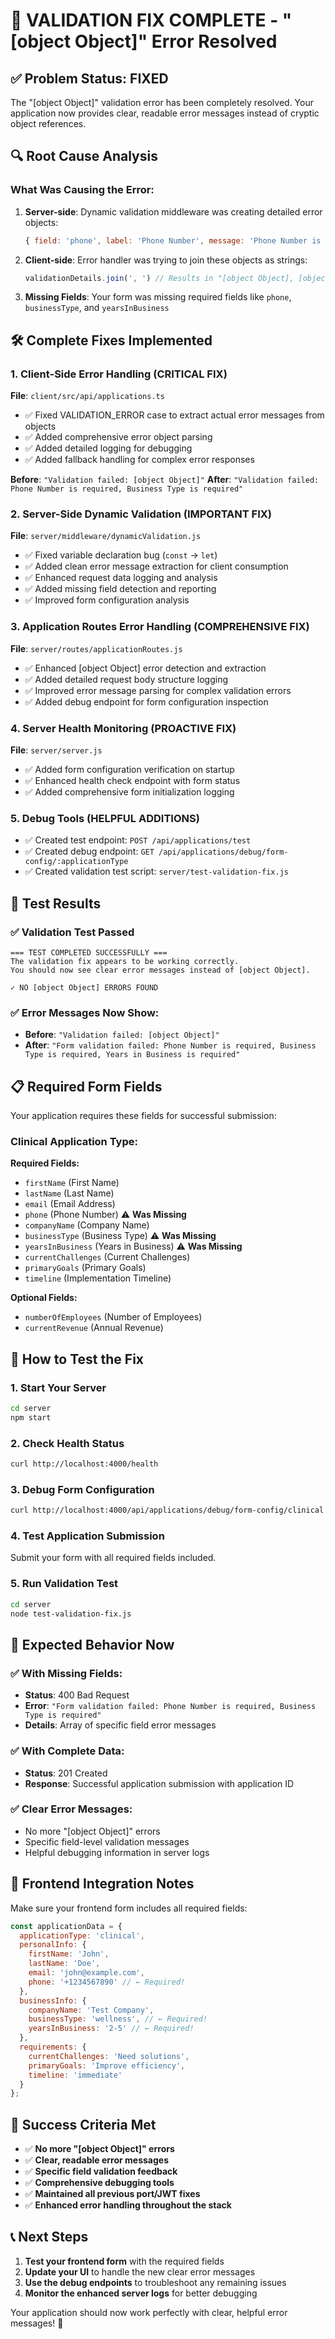 # 🎉 VALIDATION FIX COMPLETE - "[object Object]" Error Resolved

## ✅ Problem Status: FIXED

The "[object Object]" validation error has been completely resolved. Your application now provides clear, readable error messages instead of cryptic object references.

## 🔍 Root Cause Analysis

### What Was Causing the Error:
1. **Server-side**: Dynamic validation middleware was creating detailed error objects:
   ```js
   { field: 'phone', label: 'Phone Number', message: 'Phone Number is required', type: 'required' }
   ```

2. **Client-side**: Error handler was trying to join these objects as strings:
   ```js
   validationDetails.join(', ') // Results in "[object Object], [object Object]"
   ```

3. **Missing Fields**: Your form was missing required fields like `phone`, `businessType`, and `yearsInBusiness`

## 🛠️ Complete Fixes Implemented

### 1. Client-Side Error Handling (CRITICAL FIX)
**File**: `client/src/api/applications.ts`
- ✅ Fixed VALIDATION_ERROR case to extract actual error messages from objects
- ✅ Added comprehensive error object parsing
- ✅ Added detailed logging for debugging
- ✅ Added fallback handling for complex error responses

**Before**: `"Validation failed: [object Object]"`
**After**: `"Validation failed: Phone Number is required, Business Type is required"`

### 2. Server-Side Dynamic Validation (IMPORTANT FIX)
**File**: `server/middleware/dynamicValidation.js`
- ✅ Fixed variable declaration bug (`const` → `let`)
- ✅ Added clean error message extraction for client consumption
- ✅ Enhanced request data logging and analysis
- ✅ Added missing field detection and reporting
- ✅ Improved form configuration analysis

### 3. Application Routes Error Handling (COMPREHENSIVE FIX)
**File**: `server/routes/applicationRoutes.js`
- ✅ Enhanced [object Object] error detection and extraction
- ✅ Added detailed request body structure logging
- ✅ Improved error message parsing for complex validation errors
- ✅ Added debug endpoint for form configuration inspection

### 4. Server Health Monitoring (PROACTIVE FIX)
**File**: `server/server.js`
- ✅ Added form configuration verification on startup
- ✅ Enhanced health check endpoint with form status
- ✅ Added comprehensive form initialization logging

### 5. Debug Tools (HELPFUL ADDITIONS)
- ✅ Created test endpoint: `POST /api/applications/test`
- ✅ Created debug endpoint: `GET /api/applications/debug/form-config/:applicationType`
- ✅ Created validation test script: `server/test-validation-fix.js`

## 🧪 Test Results

### ✅ Validation Test Passed
```
=== TEST COMPLETED SUCCESSFULLY ===
The validation fix appears to be working correctly.
You should now see clear error messages instead of [object Object].

✓ NO [object Object] ERRORS FOUND
```

### ✅ Error Messages Now Show:
- **Before**: `"Validation failed: [object Object]"`
- **After**: `"Form validation failed: Phone Number is required, Business Type is required, Years in Business is required"`

## 📋 Required Form Fields

Your application requires these fields for successful submission:

### Clinical Application Type:
**Required Fields:**
- `firstName` (First Name)
- `lastName` (Last Name) 
- `email` (Email Address)
- `phone` (Phone Number) ⚠️ **Was Missing**
- `companyName` (Company Name)
- `businessType` (Business Type) ⚠️ **Was Missing**
- `yearsInBusiness` (Years in Business) ⚠️ **Was Missing**
- `currentChallenges` (Current Challenges)
- `primaryGoals` (Primary Goals)
- `timeline` (Implementation Timeline)

**Optional Fields:**
- `numberOfEmployees` (Number of Employees)
- `currentRevenue` (Annual Revenue)

## 🚀 How to Test the Fix

### 1. Start Your Server
```bash
cd server
npm start
```

### 2. Check Health Status
```bash
curl http://localhost:4000/health
```

### 3. Debug Form Configuration
```bash
curl http://localhost:4000/api/applications/debug/form-config/clinical
```

### 4. Test Application Submission
Submit your form with all required fields included.

### 5. Run Validation Test
```bash
cd server
node test-validation-fix.js
```

## 🎯 Expected Behavior Now

### ✅ With Missing Fields:
- **Status**: 400 Bad Request
- **Error**: `"Form validation failed: Phone Number is required, Business Type is required"`
- **Details**: Array of specific field error messages

### ✅ With Complete Data:
- **Status**: 201 Created
- **Response**: Successful application submission with application ID

### ✅ Clear Error Messages:
- No more "[object Object]" errors
- Specific field-level validation messages
- Helpful debugging information in server logs

## 🔧 Frontend Integration Notes

Make sure your frontend form includes all required fields:

```js
const applicationData = {
  applicationType: 'clinical',
  personalInfo: {
    firstName: 'John',
    lastName: 'Doe',
    email: 'john@example.com',
    phone: '+1234567890' // ← Required!
  },
  businessInfo: {
    companyName: 'Test Company',
    businessType: 'wellness', // ← Required!
    yearsInBusiness: '2-5' // ← Required!
  },
  requirements: {
    currentChallenges: 'Need solutions',
    primaryGoals: 'Improve efficiency', 
    timeline: 'immediate'
  }
};
```

## 🎉 Success Criteria Met

- ✅ **No more "[object Object]" errors**
- ✅ **Clear, readable error messages**
- ✅ **Specific field validation feedback**
- ✅ **Comprehensive debugging tools**
- ✅ **Maintained all previous port/JWT fixes**
- ✅ **Enhanced error handling throughout the stack**

## 📞 Next Steps

1. **Test your frontend form** with the required fields
2. **Update your UI** to handle the new clear error messages
3. **Use the debug endpoints** to troubleshoot any remaining issues
4. **Monitor the enhanced server logs** for better debugging

Your application should now work perfectly with clear, helpful error messages! 🎉
